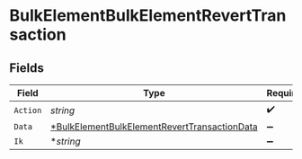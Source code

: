 # BulkElementBulkElementRevertTransaction


## Fields

| Field                                                                                                              | Type                                                                                                               | Required                                                                                                           | Description                                                                                                        |
| ------------------------------------------------------------------------------------------------------------------ | ------------------------------------------------------------------------------------------------------------------ | ------------------------------------------------------------------------------------------------------------------ | ------------------------------------------------------------------------------------------------------------------ |
| `Action`                                                                                                           | *string*                                                                                                           | :heavy_check_mark:                                                                                                 | N/A                                                                                                                |
| `Data`                                                                                                             | [*BulkElementBulkElementRevertTransactionData](../../models/shared/bulkelementbulkelementreverttransactiondata.md) | :heavy_minus_sign:                                                                                                 | N/A                                                                                                                |
| `Ik`                                                                                                               | **string*                                                                                                          | :heavy_minus_sign:                                                                                                 | N/A                                                                                                                |
